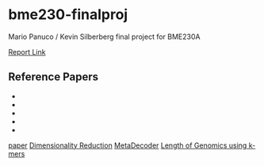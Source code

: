 # bme230-finalproj
Mario Panuco / Kevin Silberberg final project for BME230A

[Report Link](https://www.overleaf.com/read/kvfqddvfqshz#d8f0d0)


## Reference Papers 
- []()
- []()
- []()
- []()
- []()



[paper](https://www.ncbi.nlm.nih.gov/pmc/articles/PMC6262761/pdf/nihms-1500950.pdf)
[Dimensionality Reduction](https://web.stanford.edu/class/cs168/l/l4.pdf)
[MetaDecoder](https://microbiomejournal.biomedcentral.com/articles/10.1186/s40168-022-01237-8)
[Length of Genomics using k-mers](https://bmcgenomics.biomedcentral.com/articles/10.1186/s12864-019-5467-x)